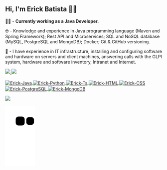 ## Hi, I'm Erick Batista 👋😁

👷🏻‍ - <b>Currently working as a Java Developer.</b>

🤓 - Knowledge and experience in Java programming language (Maven and Spring Framework);
      Rest API and Microservices;
      SQL and NoSQL database (MySQL, PostgreSQL and MongoDB);
      Docker;
      Git & GitHub versioning.

👷 - I have experience in IT infrastructure, installing and configuring software and hardware on servers and client machines, answering calls with the GLPI system, hardware and software inventory, Intranet and Internet.

<div>
<a href="https://github.com/batistaerick">
  <img height="170em" src="https://github-readme-stats.vercel.app/api?username=batistaerick&show_icons=true&theme=dracula&include_all_commits=true&count_private=true"/>
  <img height="170em" src="https://github-readme-stats.vercel.app/api/top-langs/?username=batistaerick&layout=compact&langs_count=16&theme=dracula"/>
</div>

<div style="display: inline_block">
      <br>
            <img align="center" alt="Erick-Java" height="30" width="40" src="https://cdn.jsdelivr.net/gh/devicons/devicon/icons/java/java-original.svg">
            <img align="center" alt="Erick-Python" height="30" width="40" src="https://cdn.jsdelivr.net/gh/devicons/devicon/icons/python/python-original.svg">
            <img align="center" alt="Erick-Ts" height="30" width="40" src="https://cdn.jsdelivr.net/gh/devicons/devicon/icons/typescript/typescript-original.svg">
            <img align="center" alt="Erick-HTML" height="30" width="40" src="https://cdn.jsdelivr.net/gh/devicons/devicon/icons/html5/html5-original.svg">
            <img align="center" alt="Erick-CSS" height="30" width="40" src="https://cdn.jsdelivr.net/gh/devicons/devicon/icons/css3/css3-original.svg">
            <img align="center" alt="Erick-PostgreSQL" height="30" width="40" src="https://cdn.jsdelivr.net/gh/devicons/devicon/icons/postgresql/postgresql-original.svg">
            <img align="center" alt="Erick-MongoDB" height="30" width="40" src="https://cdn.jsdelivr.net/gh/devicons/devicon/icons/mongodb/mongodb-original.svg">
      </br>
</div>

<p></p>

<div>
  <a href="https://www.linkedin.com/in/erick-batista-prado" target="_blank"><img src="https://img.shields.io/badge/-LinkedIn-%230077B5?style=for-the-badge&logo=linkedin&logoColor=white" target="_blank"></a>  
</div>

<p></p>

![Snake animation](https://github.com/batistaerick/batistaerick/blob/output/github-contribution-grid-snake.svg)
